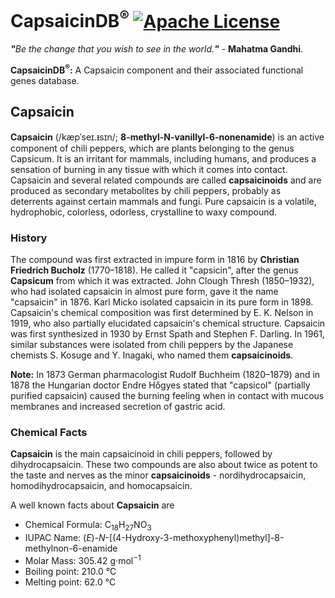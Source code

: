 # CapsaicinDB<sup>®</sup> [![Apache License](https://img.shields.io/badge/license-Apache-blue.svg)](https://github.com/CapsaicinDB/CapsaicinDB/blob/master/LICENSE)
<i><b>"</b>Be the change that you wish to see in the world.<b>"</b></i> - <b>Mahatma Gandhi</b>.

<b>CapsaicinDB<sup>®</sup>:</b>&nbsp;A Capsaicin component and their associated functional genes database.

## Capsaicin
<b>Capsaicin</b> (/kæpˈseɪ.ᵻsɪn/; <b>8-methyl-N-vanillyl-6-nonenamide</b>) is an active component of chili peppers, which are plants belonging to the genus Capsicum. It is an irritant for mammals, including humans, and produces a sensation of burning in any tissue with which it comes into contact. Capsaicin and several related compounds are called <b>capsaicinoids</b> and are produced as secondary metabolites by chili peppers, probably as deterrents against certain mammals and fungi. Pure capsaicin is a volatile, hydrophobic, colorless, odorless, crystalline to waxy compound.

### History
The compound was first extracted in impure form in 1816 by <b>Christian Friedrich Bucholz</b> (1770–1818). He called it "capsicin", after the genus <b>Capsicum</b> from which it was extracted. John Clough Thresh (1850–1932), who had isolated capsaicin in almost pure form, gave it the name "capsaicin" in 1876. Karl Micko isolated capsaicin in its pure form in 1898. Capsaicin's chemical composition was first determined by E. K. Nelson in 1919, who also partially elucidated capsaicin's chemical structure. Capsaicin was first synthesized in 1930 by Ernst Spath and Stephen F. Darling. In 1961, similar substances were isolated from chili peppers by the Japanese chemists S. Kosuge and Y. Inagaki, who named them <b>capsaicinoids</b>.

<b>Note:</b> In 1873 German pharmacologist Rudolf Buchheim (1820–1879) and in 1878 the Hungarian doctor Endre Hőgyes stated that "capsicol" (partially purified capsaicin) caused the burning feeling when in contact with mucous membranes and increased secretion of gastric acid.

### Chemical Facts
<b>Capsaicin</b> is the main capsaicinoid in chili peppers, followed by dihydrocapsaicin. These two compounds are also about twice as potent to the taste and nerves as the minor <b>capsaicinoids</b> - nordihydrocapsaicin, homodihydrocapsaicin, and homocapsaicin.

A well known facts about <b>Capsaicin</b> are
- Chemical Formula: C<sub>18</sub>H<sub>27</sub>NO<sub>3</sub>
- IUPAC Name: (<i>E</i>)-<i>N</i>-[(4-Hydroxy-3-methoxyphenyl)methyl]-8-methylnon-6-enamide
- Molar Mass: 305.42 g·mol<sup>−1</sup>
- Boiling point: 210.0 °C
- Melting point: 62.0 °C
